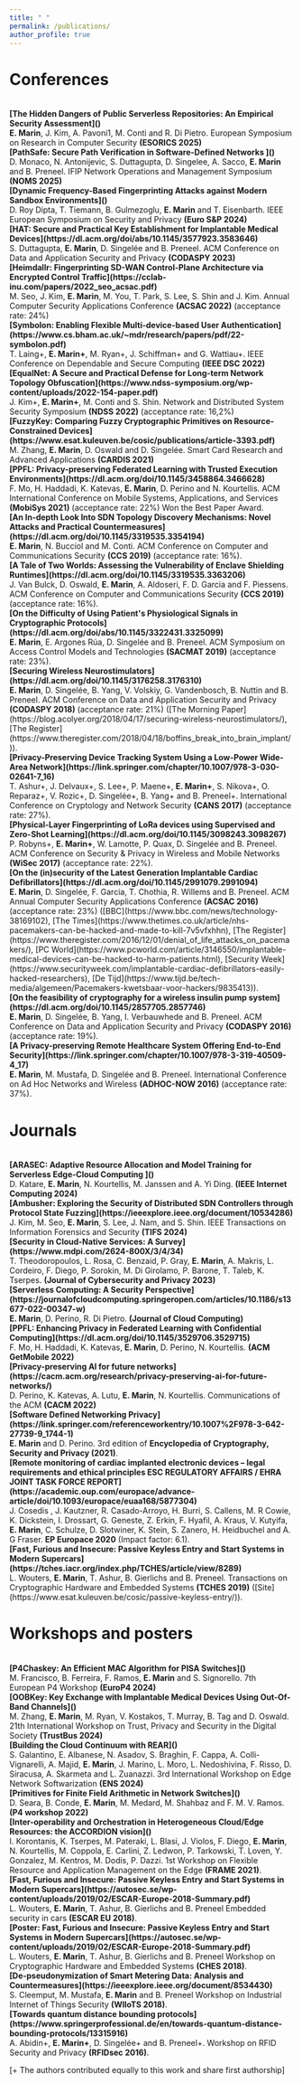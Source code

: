```yaml
---
title: " "
permalink: /publications/
author_profile: true
---
```


# Conferences

<br>
<b>[The Hidden Dangers of Public Serverless Repositories: An Empirical Security Assessment]()</b> <br>
<b>E. Marin</b>, J. Kim, A. Pavoni1, M. Conti and R. Di Pietro.
European Symposium on Research in Computer Security <b>(ESORICS 2025)</b>

<br>
<b>[PathSafe: Secure Path Verification in Software-Defined Networks ]()</b> <br>
D. Monaco, N. Antonijevic, S. Duttagupta, D. Singelee, A. Sacco, <b>E. Marin</b> and B. Preneel.
IFIP Network Operations and Management Symposium <b>(NOMS 2025)</b>

<br>
<b>[Dynamic Frequency-Based Fingerprinting Attacks against Modern Sandbox Environments]()</b> <br>
D. Roy Dipta, T. Tiemann, B. Gulmezoglu, <b>E. Marin</b> and T. Eisenbarth.
IEEE European Symposium on Security and Privacy <b>(Euro S&P 2024)</b>

<br>
<b>[HAT: Secure and Practical Key Establishment for Implantable Medical Devices](https://dl.acm.org/doi/abs/10.1145/3577923.3583646)</b> <br>
S. Duttagupta, <b>E. Marin</b>, D. Singelée and B. Preneel.
ACM Conference on Data and Application Security and Privacy <b>(CODASPY 2023)</b>

<br>
<b>[Heimdallr: Fingerprinting SD-WAN Control-Plane Architecture via Encrypted Control Traffic](https://cclab-inu.com/papers/2022_seo_acsac.pdf)</b> <br>
M. Seo, J. Kim, <b>E. Marin</b>, M. You, T. Park, S. Lee, S. Shin and J. Kim.
Annual Computer Security Applications Conference <b>(ACSAC 2022)</b> (acceptance rate: 24%)

<br>
<b>[Symbolon: Enabling Flexible Multi-device-based User Authentication](https://www.cs.bham.ac.uk/~mdr/research/papers/pdf/22-symbolon.pdf)</b> <br>
T. Laing+, <b>E. Marin+</b>, M. Ryan+, J. Schiffman+ and G. Wattiau+.
IEEE Conference on Dependable and Secure Computing <b>(IEEE DSC 2022)</b>


<br>
<b>[EqualNet: A Secure and Practical Defense for Long-term Network Topology Obfuscation](https://www.ndss-symposium.org/wp-content/uploads/2022-154-paper.pdf)</b> <br>
J. Kim+, <b>E. Marin+</b>, M. Conti and S. Shin.
Network and Distributed System Security Symposium <b>(NDSS 2022)</b> (acceptance rate: 16,2%)

<br>
<b>[FuzzyKey: Comparing Fuzzy Cryptographic Primitives on Resource-Constrained Devices](https://www.esat.kuleuven.be/cosic/publications/article-3393.pdf)</b> <br>
M. Zhang, <b>E. Marin</b>, D. Oswald and D. Singelée.
Smart Card Research and Advanced Applications <b>(CARDIS 2021)</b>

<br>
<b>[PPFL: Privacy-preserving Federated Learning with Trusted Execution Environments](https://dl.acm.org/doi/10.1145/3458864.3466628)</b> <br>
F. Mo, H. Haddadi, K. Katevas, <b>E. Marin</b>, D. Perino and N. Kourtellis.
ACM International Conference on Mobile Systems, Applications, and Services <b>(MobiSys 2021)</b> (acceptance rate: 22%)
Won the Best Paper Award.

<br>
<b>[An In-depth Look Into SDN Topology Discovery Mechanisms: Novel Attacks and Practical Countermeasures](https://dl.acm.org/doi/10.1145/3319535.3354194)</b> <br>
<b>E. Marin</b>, N. Bucciol and M. Conti.
ACM Conference on Computer and Communications Security <b>(CCS 2019)</b> (acceptance rate: 16%).

<br>
<b>[A Tale of Two Worlds: Assessing the Vulnerability of Enclave Shielding Runtimes](https://dl.acm.org/doi/10.1145/3319535.3363206)</b> <br>
J. Van Bulck, D. Oswald, <b>E. Marin</b>, A. Aldoseri, F. D. Garcia and F. Piessens.
ACM Conference on Computer and Communications Security <b>(CCS 2019)</b> (acceptance rate: 16%).

<br>
<b>[On the Difficulty of Using Patient's Physiological Signals in Cryptographic Protocols](https://dl.acm.org/doi/abs/10.1145/3322431.3325099)</b> <br>
<b>E. Marin</b>, E. Argones Rúa, D. Singelée and B. Preneel.
ACM Symposium on Access Control Models and Technologies <b>(SACMAT 2019)</b> (acceptance rate: 23%).

<br>
<b>[Securing Wireless Neurostimulators](https://dl.acm.org/doi/10.1145/3176258.3176310)</b> <br>
<b>E. Marin</b>, D. Singelée, B. Yang, V. Volskiy, G. Vandenbosch, B. Nuttin and B. Preneel.
ACM Conference on Data and Application Security and Privacy <b>(CODASPY 2018)</b> (acceptance rate: 21%) ([The Morning Paper](https://blog.acolyer.org/2018/04/17/securing-wireless-neurostimulators/), [The Register](https://www.theregister.com/2018/04/18/boffins_break_into_brain_implant/)).

<br>
<b>[Privacy-Preserving Device Tracking System Using a Low-Power Wide-Area Network](https://link.springer.com/chapter/10.1007/978-3-030-02641-7_16)</b> <br>
T. Ashur+, J. Delvaux+, S. Lee+, P. Maene+, <b>E. Marin+</b>, S. Nikova+, O. Reparaz+, V. Rozic+, D. Singelée+, B. Yang+ and B. Preneel+.
International Conference on Cryptology and Network Security <b>(CANS 2017)</b> (acceptance rate: 27%).

<br>
<b>[Physical-Layer Fingerprinting of LoRa devices using Supervised and Zero-Shot Learning](https://dl.acm.org/doi/10.1145/3098243.3098267)</b> <br>
P. Robyns+, <b>E. Marin+</b>, W. Lamotte, P. Quax, D. Singelée and B. Preneel.
ACM Conference on Security & Privacy in Wireless and Mobile Networks <b>(WiSec 2017)</b> (acceptance rate: 22%).

<br>
<b>[On the (in)security of the Latest Generation Implantable Cardiac Defibrillators](https://dl.acm.org/doi/10.1145/2991079.2991094)</b> <br>
<b>E. Marin</b>, D. Singelée, F. Garcia, T. Chothia, R. Willems and B. Preneel.
ACM Annual Computer Security Applications Conference <b>(ACSAC 2016)</b> (acceptance rate: 23%) ([BBC](https://www.bbc.com/news/technology-38169102), [The Times](https://www.thetimes.co.uk/article/nhs-pacemakers-can-be-hacked-and-made-to-kill-7v5vfxhhn), [The Register](https://www.theregister.com/2016/12/01/denial_of_life_attacks_on_pacemakers/), [PC World](https://www.pcworld.com/article/3146550/implantable-medical-devices-can-be-hacked-to-harm-patients.html), [Security Week](https://www.securityweek.com/implantable-cardiac-defibrillators-easily-hacked-researchers), [De Tijd](https://www.tijd.be/tech-media/algemeen/Pacemakers-kwetsbaar-voor-hackers/9835413)).

<br>
<b>[On the feasibility of cryptography for a wireless insulin pump system](https://dl.acm.org/doi/10.1145/2857705.2857746)</b> <br>
<b>E. Marin</b>, D. Singelée, B. Yang, I. Verbauwhede and B. Preneel.
ACM Conference on Data and Application Security and Privacy <b>(CODASPY 2016)</b> (acceptance rate: 19%).

<br>
<b>[A Privacy-preserving Remote Healthcare System Offering End-to-End Security](https://link.springer.com/chapter/10.1007/978-3-319-40509-4_17)</b> <br>
<b>E. Marin</b>, M. Mustafa, D. Singelée and B. Preneel.
International Conference on Ad Hoc Networks and Wireless <b>(ADHOC-NOW 2016)</b> (acceptance rate: 37%).


# Journals

<br>
<b>[ARASEC: Adaptive Resource Allocation and Model Training for Serverless Edge-Cloud Computing ]()</b> <br>
D. Katare, <b>E. Marin</b>, N. Kourtellis, M. Janssen and A. Yi Ding.
<b> (IEEE Internet Computing 2024)</b>

<br>
<b>[Ambusher: Exploring the Security of Distributed SDN Controllers through Protocol State Fuzzing](https://ieeexplore.ieee.org/document/10534286)</b> <br>
J. Kim, M. Seo, <b>E. Marin</b>, S. Lee, J. Nam, and S. Shin.
IEEE Transactions on Information Forensics and Security <b>(TIFS 2024)</b>

<br>
<b>[Security in Cloud-Native Services: A Survey](https://www.mdpi.com/2624-800X/3/4/34)</b> <br>
T. Theodoropoulos, L. Rosa, C. Benzaid, P. Gray, <b>E. Marin</b>, A. Makris, L. Cordeiro, F. Diego, P. Sorokin, M. Di Girolamo, P. Barone, T. Taleb, K. Tserpes.
<b>(Journal of Cybersecurity and Privacy​ 2023)</b>

<br>
<b>[Serverless Computing: A Security Perspective](https://journalofcloudcomputing.springeropen.com/articles/10.1186/s13677-022-00347-w)</b> <br>
<b>E. Marin</b>, D. Perino, R. Di Pietro.
<b>(Journal of Cloud Computing)</b>

<br>
<b>[PPFL: Enhancing Privacy in Federated Learning with Confidential Computing](https://dl.acm.org/doi/10.1145/3529706.3529715)</b> <br>
F. Mo, H. Haddadi, K. Katevas, <b>E. Marin</b>, D. Perino, N. Kourtellis.
<b>(ACM GetMobile 2022)</b>

<br>
<b>[Privacy-preserving AI for future networks](https://cacm.acm.org/research/privacy-preserving-ai-for-future-networks/)</b> <br>
D. Perino, K. Katevas, A. Lutu, <b>E. Marin</b>, N. Kourtellis.
Communications of the ACM <b>(CACM 2022)</b>

<br>
<b>[Software Defined Networking Privacy](https://link.springer.com/referenceworkentry/10.1007%2F978-3-642-27739-9_1744-1)</b> <br>
<b>E. Marin</b> and D. Perino.
3rd edition of <b>Encyclopedia of Cryptography, Security and Privacy (2021)</b>.

<br>
<b>[Remote monitoring of cardiac implanted electronic devices – legal requirements and ethical principles ESC REGULATORY AFFAIRS / EHRA JOINT TASK FORCE REPORT](https://academic.oup.com/europace/advance-article/doi/10.1093/europace/euaa168/5877304)</b> <br>
J. Cosedis , J. Kautzner, R. Casado-Arroyo, H. Burri, S. Callens, M. R Cowie, K. Dickstein, I. Drossart, G. Geneste, Z. Erkin, F. Hyafil, A. Kraus, V. Kutyifa, <b>E. Marin</b>, C. Schulze, D. Slotwiner, K. Stein, S. Zanero, H. Heidbuchel and A. G Fraser.
<b>EP Europace 2020</b> (Impact factor: 6.1).

<br>
<b>[Fast, Furious and Insecure: Passive Keyless Entry and Start Systems in Modern Supercars](https://tches.iacr.org/index.php/TCHES/article/view/8289)</b> <br>
L. Wouters, <b>E. Marin</b>, T. Ashur, B. Gierlichs and B. Preneel.
Transactions on Cryptographic Hardware and Embedded Systems <b>(TCHES 2019)</b> ([Site](https://www.esat.kuleuven.be/cosic/passive-keyless-entry/)).



# Workshops and posters

<br>
<b>[P4Chaskey: An Efficient MAC Algorithm for PISA Switches]()</b> <br>
M. Francisco, B. Ferreira, F. Ramos, <b>E. Marin</b> and S. Signorello.
7th European P4 Workshop <b>(EuroP4 2024)</b>

<br>
<b>[OOBKey: Key Exchange with Implantable Medical Devices Using Out-Of-Band Channels]()</b> <br>
M. Zhang, <b>E. Marin</b>, M. Ryan, V. Kostakos, T. Murray, B. Tag and D. Oswald.
21th International Workshop on Trust, Privacy and Security in the Digital Society <b>(TrustBus 2024)</b>

<br>
<b>[Building the Cloud Continuum with REAR]()</b> <br>
S. Galantino, E. Albanese, N. Asadov, S. Braghin, F. Cappa, A. Colli-Vignarelli, A. Majid, <b>E. Marin</b>, J. Marino, L. Moro, L. Nedoshivina, F. Risso, D. Siracusa, A. Skarmeta and L. Zuanazzi.
3rd International Workshop on Edge Network Softwarization <b>(ENS 2024)</b>

<br>
<b>[Primitives for Finite Field Arithmetic in Network Switches]()</b> <br>
D. Seara, B. Conde, <b>E. Marin</b>, M. Medard, M. Shahbaz and F. M. V. Ramos.
<b>(P4 workshop 2022)</b>

<br>
<b>[Inter-operability and Orchestration in Heterogeneous Cloud/Edge Resources: the ACCORDION vision]()</b> <br>
I. Korontanis, K. Tserpes, M. Pateraki, L. Blasi, J. Violos, F. Diego, <b>E. Marin</b>, N. Kourtellis, M. Coppola, E. Carlini, Z. Ledwon, P. Tarkowski, T. Loven, Y. Gonzalez, M. Kentros, M. Dodis, P. Dazzi.
1st Workshop on Flexible Resource and Application Management on the Edge <b>(FRAME 2021)</b>.


<br>
<b>[Fast, Furious and Insecure: Passive Keyless Entry and Start Systems in Modern Supercars](https://autosec.se/wp-content/uploads/2019/02/ESCAR-Europe-2018-Summary.pdf)</b> <br>
L. Wouters, <b>E. Marin</b>, T. Ashur, B. Gierlichs and B. Preneel
Embedded security in cars <b>(ESCAR EU 2018)</b>.


<br>
<b>[Poster: Fast, Furious and Insecure: Passive Keyless Entry and Start Systems in Modern Supercars](https://autosec.se/wp-content/uploads/2019/02/ESCAR-Europe-2018-Summary.pdf)</b> <br>
L. Wouters, <b>E. Marin</b>, T. Ashur, B. Gierlichs and B. Preneel
Workshop on Cryptographic Hardware and Embedded Systems <b>(CHES 2018)</b>.

<br>
<b>[De-pseudonymization of Smart Metering Data: Analysis and Countermeasures](https://ieeexplore.ieee.org/document/8534430)</b> <br>
S. Cleemput, M. Mustafa, <b>E. Marin</b> and B. Preneel
Workshop on Industrial Internet of Things Security <b>(WIIoTS 2018)</b>.

<br>
<b>[Towards quantum distance bounding protocols](https://www.springerprofessional.de/en/towards-quantum-distance-bounding-protocols/13315916)</b> <br>
A. Abidin+, <b>E. Marin+</b>, D. Singelée+ and B. Preneel+.
Workshop on RFID Security and Privacy <b>(RFIDsec 2016)</b>.

[+ The authors contributed equally to this work and share first authorship]
